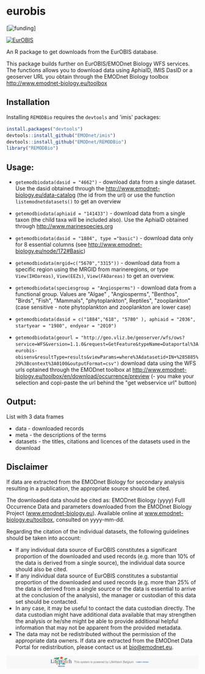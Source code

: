 
eurobis
========

[![funding](https://img.shields.io/static/v1?label=powered+by&message=lifewatch.be&link=http://lifewatch.be&color=blue)]

[![EurOBIS](https://www.eurobis.org/images/web_resolution_logo_Eurobis.png)](https://www.eurobis.org/)

An R package to get downloads from the EurOBIS database. 

This package builds further on EurOBIS/EMODnet Biology WFS services. The functions allows you to download data using AphiaID, IMIS DasID or a geoserver URL you obtain through the EMODnet Biology toolbox http://www.emodnet-biology.eu/toolbox

## Installation

Installing `REMODBio` requires the `devtools` and 'imis' packages:

```R
install.packages("devtools")
devtools::install_github("EMODnet/imis")
devtools::install_github("EMODnet/REMODBio")
library("REMODBio")
```

## Usage:

- `getemodbiodata(dasid = "4662")`   - download data from a single dataset. Use the dasid obtained through the http://www.emodnet-biology.eu/data-catalog (the id from the url) or use the function `listemodnetdatasets()` to get an overview

- `getemodbiodata(aphiaid = "141433")` - download data from a single taxon (the child taxa will be included also). Use the AphiaID obtained through http://www.marinespecies.org

- `getemodbiodata(dasid = "1884", type ="basic")` - download data only for 8 essential columns (see http://www.emodnet-biology.eu/node/172#Basic) 

- `getemodbiodata(mrgid=c("5670","3315"))` - download data from a specific region using the MRGID from marineregions, or type `View(IHOareas)`, `View(EEZs)`, `View(FAOareas)` to get an overview.

- `getemodbiodata(speciesgroup = "Angiosperms")` - download data from a functional group. Values are "Algae" , "Angiosperms", "Benthos", "Birds", "Fish", "Mammals", "phytoplankton", Reptiles", "zooplankton" (case sensitive - note phytoplankton and zooplankton are lower case)

- `getemodbiodata(dasid = c("1884","618", "5780" ), aphiaid = "2036", startyear = "1980", endyear = "2010")`

- `getemodbiodata(geourl = "http://geo.vliz.be/geoserver/wfs/ows?service=WFS&version=1.1.0&request=GetFeature&typeName=Dataportal%3Aeurobis-obisenv&resultType=results&viewParams=where%3Adatasetid+IN+%285885%29%3Bcontext%3A0100&outputFormat=csv")` download data using the WFS urls optained through the EMODnet toolbox at http://www.emodnet-biology.eu/toolbox/en/download/occurrence/preview (- you make your selection and copi-paste the url behind the "get webservice url" button)

## Output:

List with 3 data frames
- data - downloaded records
- meta - the descriptions of the terms
- datasets - the titles, citations and licences of the datasets used in the download




## Disclaimer

If data are extracted from the EMODnet Biology for secondary analysis resulting in a publication, the appropriate source should be cited.

The downloaded data should be cited as: EMODnet Biology (yyyy) Fulll Occurrence Data and parameters downloaded from the EMODnet Biology Project (www.emodnet-biology.eu). Available online at www.emodnet-biology.eu/toolbox, consulted on yyyy-mm-dd.

Regarding the citation of the individual datasets, the following guidelines should be taken into account:

- If any individual data source of EurOBIS constitutes a significant proportion of the downloaded and used records (e.g. more than 10% of the data is derived from a single source), the individual data source should also be cited.
- If any individual data source of EurOBIS constitutes a substantial proportion of the downloaded and used records (e.g. more than 25% of the data is derived from a single source or the data is essential to arrive at the conclusion of the analysis), the manager or custodian of this data set should be contacted.
- In any case, it may be useful to contact the data custodian directly. The data custodian might have additional data available that may strengthen the analysis or he/she might be able to provide additional helpful information that may not be apparent from the provided metadata.
- The data may not be redistributed without the permission of the appropriate data owners. If data are extracted from the EMODnet Data Portal for redistribution, please contact us at bio@emodnet.eu.

[![LifeWatch.be](https://raw.githubusercontent.com/EMODnet/REMODBio/master/fig/LifeWatch_banner_test.PNG)](http://www.lifewatch.be/)
